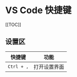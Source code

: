 # VS Code 快捷键

[[TOC]]

## 设置区

| 快捷键     | 功能         |
| ---------- | ------------ |
| `Ctrl + ,` | 打开设置界面 |
